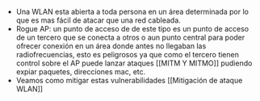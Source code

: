 - Una WLAN esta abierta a toda persona en un área determinada por lo que es mas fácil de atacar que una red cableada.
- Rogue AP: un punto de acceso de de este tipo es un punto de acceso de un tercero que se conecta a otros o aun punto central para poder ofrecer conexión en un área donde antes no llegaban las radiofrecuencias, esto es peligrosos ya que como el tercero tienen control sobre el AP puede  lanzar ataques [[MITM Y MITMO]] pudiendo expiar paquetes, direcciones mac, etc.
- Veamos como mitigar estas vulnerabilidades [[Mitigación de ataque WLAN]]